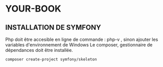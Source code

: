 # YOUR-BOOK

## INSTALLATION DE SYMFONY

Php doit être accesible en ligne de commande : php-v , sinon ajouter les variables d'environnement de Windows
Le composer, gestionnaire de dépendances doit être installée.

`composer create-project symfony/skeleton `


